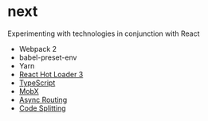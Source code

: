 # next

Experimenting with technologies in conjunction with React

* Webpack 2
* babel-preset-env
* Yarn
* [React Hot Loader 3](https://github.com/jrwebdev/next/tree/react-hot-loader%403)
* [TypeScript](https://github.com/jrwebdev/next/tree/typescript)
* [MobX](https://github.com/jrwebdev/next/tree/mobx)
* [Async Routing](https://github.com/jrwebdev/next/tree/async-routing)
* [Code Splitting](https://github.com/jrwebdev/next/tree/code-splitting)
